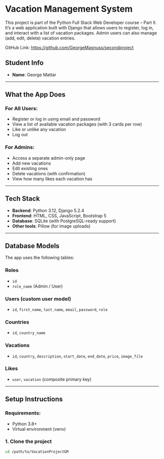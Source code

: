 # Vacation Management System

This project is part of the Python Full Stack Web Developer course – Part II. It’s a web application built with Django that allows users to register, log in, and interact with a list of vacation packages. Admin users can also manage (add, edit, delete) vacation entries.

GitHub Link: https://github.com/GeorgeMagnuss/secondproject

## Student Info

- **Name**: George Mattar

---

## What the App Does

### For All Users:
- Register or log in using email and password
- View a list of available vacation packages (with 3 cards per row)
- Like or unlike any vacation
- Log out

### For Admins:
- Access a separate admin-only page
- Add new vacations
- Edit existing ones
- Delete vacations (with confirmation)
- View how many likes each vacation has

---

## Tech Stack

- **Backend**: Python 3.12, Django 5.2.4
- **Frontend**: HTML, CSS, JavaScript, Bootstrap 5
- **Database**: SQLite (with PostgreSQL-ready support)
- **Other tools**: Pillow (for image uploads)

---

## Database Models

The app uses the following tables:

### Roles
- `id`
- `role_name` (Admin / User)

### Users (custom user model)
- `id`, `first_name`, `last_name`, `email`, `password`, `role`

### Countries
- `id`, `country_name`

### Vacations
- `id`, `country`, `description`, `start_date`, `end_date`, `price`, `image_file`

### Likes
- `user`, `vacation` (composite primary key)

---

## Setup Instructions

### Requirements:
- Python 3.8+
- Virtual environment (venv)

### 1. Clone the project
```bash
cd /path/to/VacationProjectGM
